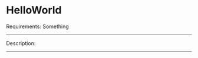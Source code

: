 HelloWorld
=========================

Requirements:
Something 

-------------------------

Description:

-------------------------
